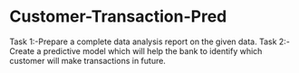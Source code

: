 # Customer-Transaction-Pred
Task 1:-Prepare a complete data analysis report on the given data. Task 2:-Create a predictive model which will help the bank to identify which customer will make transactions in future.
